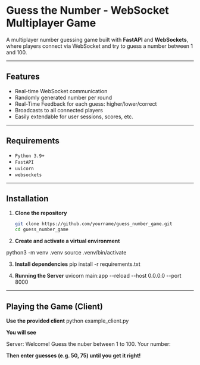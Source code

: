 # Guess the Number - WebSocket Multiplayer Game

A multiplayer number guessing game built with **FastAPI** and **WebSockets**, where players connect via WebSocket and
try to guess a number between 1 and 100.

---

## Features

- Real-time WebSocket communication
- Randomly generated number per round
- Real-Time Feedback for each guess: higher/lower/correct
- Broadcasts to all connected players
- Easily extendable for user sessions, scores, etc.

---

## Requirements

- `Python 3.9+`
- `FastAPI`
- `uvicorn`
- `websockets`

---

## Installation

1. **Clone the repository**
   ```bash
   git clone https://github.com/yourname/guess_number_game.git
   cd guess_number_game

2. **Create and activate a virtual environment**

python3 -m venv .venv
source .venv/bin/activate

3. **Install dependencies**
   pip install -r requirements.txt

4. **Running the Server**
   uvicorn main:app --reload --host 0.0.0.0 --port 8000

---

## Playing the Game (Client)

**Use the provided client**
python example_client.py

**You will see**

Server: Welcome! Guess the nuber between 1 to 100.
Your number:

**Then enter guesses (e.g. 50, 75) until you get it right!**